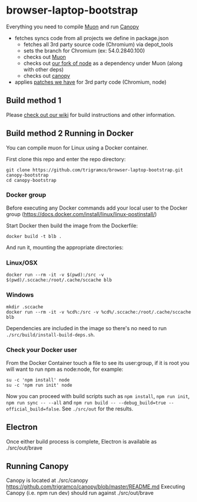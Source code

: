 # browser-laptop-bootstrap
Everything you need to compile [Muon](https://github.com/trigramco/muon) and run [Canopy](https://github.com/trigramco/canopy)
- fetches syncs code from all projects we define in package.json
  - fetches all 3rd party source code (Chromium) via depot_tools
  - sets the branch for Chromium (ex: 54.0.2840.100)
  - checks out [Muon](https://github.com/trigramco/muon)
  - checks out [our fork of node](https://github.com/brave/node/tree/chromium54) as a dependency under Muon (along with other deps)
  - checks out [canopy](https://github.com/trigramco/canopy)
- applies [patches we have](https://github.com/brave/muon/tree/master/patches) for 3rd party code (Chromium, node)

## Build method 1
Please [check out our wiki](https://github.com/brave/browser-laptop-bootstrap/wiki) for build instructions and other information.

## Build method 2 Running in Docker

You can compile muon for Linux using a Docker container.

First clone this repo and enter the repo directory:
```
git clone https://github.com/trigramco/browser-laptop-bootstrap.git canopy-bootstrap
cd canopy-bootstrap
```

### Docker group
Before executing any Docker commands add your local user to the Docker group (https://docs.docker.com/install/linux/linux-postinstall/)

Start Docker then build the image from the Dockerfile:
```
docker build -t blb .
```

And run it, mounting the appropriate directories:
### Linux/OSX
```
docker run --rm -it -v $(pwd):/src -v $(pwd)/.sccache:/root/.cache/sccache blb
```
### Windows
```
mkdir .sccache
docker run --rm -it -v %cd%:/src -v %cd%/.sccache:/root/.cache/sccache blb
```
Dependencies are included in the image so there's no need to run `./src/build/install-build-deps.sh`.

### Check your Docker user
From the Docker Container touch a file to see its user:group, if it is root you will want to run
npm as node:node, for example:
```
su -c 'npm install' node
su -c 'npm run init' node
```

Now you can proceed with build scripts such as `npm install`, `npm run init`, `npm run sync -- --all` and `npm run build -- --debug_build=true --official_build=false`. See `./src/out` for the results.

## Electron
Once either build process is complete, Electron is available as ./src/out/brave

## Running Canopy
Canopy is located at ./src/canopy
https://github.com/trigramco/canopy/blob/master/README.md
Executing Canopy (i.e. npm run dev) should run against ./src/out/brave
